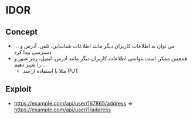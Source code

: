 # IDOR

## Concept
- می توان به اطلاعات کاربران دیگر مانند اطلاعات شناسایی، تلفن، آدرس و ... دسترسی پیدا کرد
- همچنین ممکن است بتوانمی اطلاعات کاربران دیگر مانند آدرس، ایمیل، رمز عبور و ... را تغییر دهیم
  - مثلا با استفاده از متد PUT
## Exploit
- https://example.com/api/user/167865/address => https://example.com/api/user/1/address

